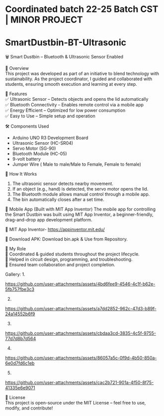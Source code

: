 # Coordinated batch 22-25 Batch CST | MINOR PROJECT
# SmartDustbin-BT-Ultrasonic

🗑️ Smart Dustbin – Bluetooth & Ultrasonic Sensor Enabled  


 📌 Overview  
This project was developed as part of an initiative to blend technology with sustainability. As the project coordinator, I guided and collaborated with students, ensuring smooth execution and learning at every step.  

🌟 Features  
✅ Ultrasonic Sensor – Detects objects and opens the lid automatically  
✅ Bluetooth Connectivity – Enables remote control via a mobile app  
✅ Energy Efficient – Optimized for low power consumption  
✅ Easy to Use – Simple setup and operation  

🛠️ Components Used  
- Arduino UNO R3 Development Board  
- Ultrasonic Sensor (HC-SR04)  
- Servo Motor (SG-90)  
- Bluetooth Module (HC-05)  
- 9-volt battery
- Jumper Wire ( Male to male/Male to Female, Female to female)

🔧 How It Works  
1. The ultrasonic sensor detects nearby movement.  
2. If an object (e.g., hand) is detected, the servo motor opens the lid.  
3. The Bluetooth module allows manual control through a mobile app.  
4. The bin automatically closes after a set time.

📱 Mobile App (Built with MIT App Inventor)
The mobile app for controlling the Smart Dustbin was built using MIT App Inventor, a beginner-friendly, drag-and-drop app development platform.

🔗 MIT App Inventor- https://appinventor.mit.edu/

📂 Download APK: Download bin.apk & Use from Repository. 

 🎯 My Role  
🔹 Coordinated & guided students throughout the project lifecycle.  
🔹 Helped in circuit design, programming, and troubleshooting.  
🔹 Ensured team collaboration and project completion.  

Gallery: 
1. 

https://github.com/user-attachments/assets/4bd6fee9-4546-4c1f-b62e-5fb757fbe3c3


2. 

https://github.com/user-attachments/assets/a7dd2852-962c-47d3-b89f-24a14552b6f9


3. 

https://github.com/user-attachments/assets/cbdaa3cd-3835-4c5f-9755-77d7d8b7d564


4.

https://github.com/user-attachments/assets/86057a5c-0f9d-4b50-850a-6e0d7fd6c1eb






5.

https://github.com/user-attachments/assets/cac2b721-901a-4f50-8f75-41335e6e9071



 📝 License  
This project is open-source under the MIT License – feel free to use, modify, and contribute!  
